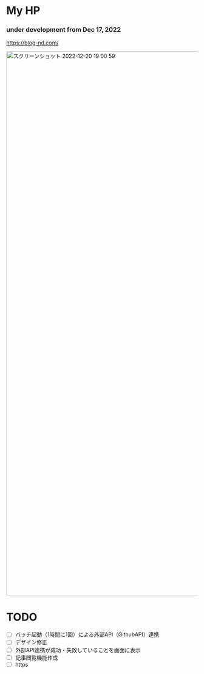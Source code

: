 # My HP
### under development from Dec 17, 2022

https://blog-nd.com/

<img width="1430" alt="スクリーンショット 2022-12-20 19 00 59" src="https://user-images.githubusercontent.com/72916511/208640131-de7156a8-9065-410b-9693-b9e13c85bada.png">

# TODO

- [ ] バッチ起動（1時間に1回）による外部API（GithubAPI）連携
- [ ] デザイン修正
- [ ] 外部API連携が成功・失敗していることを画面に表示
- [ ] 記事閲覧機能作成
- [ ] https
